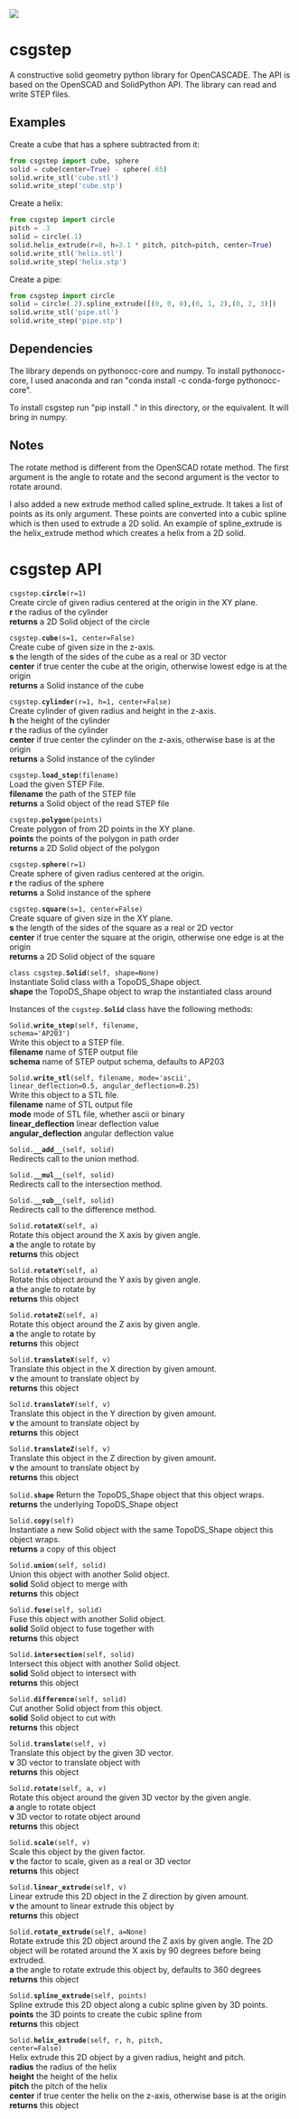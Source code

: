
![](res/cubeminus.png)

# csgstep

A constructive solid geometry python library for OpenCASCADE.  The API is based on the OpenSCAD and SolidPython API.  The library can read and write STEP files.

## Examples

Create a cube that has a sphere subtracted from it:

```python
from csgstep import cube, sphere
solid = cube(center=True) - sphere(.65)
solid.write_stl('cube.stl')    
solid.write_step('cube.stp')    
```

Create a helix:

```python
from csgstep import circle
pitch = .3
solid = circle(.1)
solid.helix_extrude(r=8, h=3.1 * pitch, pitch=pitch, center=True)
solid.write_stl('helix.stl')    
solid.write_step('helix.stp')    
```
        
Create a pipe:

```python
from csgstep import circle
solid = circle(.2).spline_extrude([(0, 0, 0),(0, 1, 2),(0, 2, 3)])
solid.write_stl('pipe.stl')    
solid.write_step('pipe.stp')    
```

## Dependencies

The library depends on pythonocc-core and numpy.  To install pythonocc-core, I used anaconda and ran "conda install -c conda-forge pythonocc-core".

To install csgstep run "pip install ." in this directory, or the equivalent.  It will bring in numpy.

## Notes

The rotate method is different from the OpenSCAD rotate method.  The first argument is the angle to rotate and the second argument is the vector to rotate around.

I also added a new extrude method called spline_extrude.  It takes a list of points as its only argument.  These points are converted into a cubic spline which is then used to extrude a 2D solid.  An example of spline_extrude is the helix_extrude method which creates a helix from a 2D solid.

# csgstep API

<code>csgstep.<b>circle</b>(r=1)</code>  
Create circle of given radius centered at the origin in the XY plane.  
**r** the radius of the cylinder  
**returns** a 2D Solid object of the circle  

<code>csgstep.<b>cube</b>(s=1, center=False)</code>  
Create cube of given size in the z-axis.  
**s** the length of the sides of the cube as a real or 3D vector  
**center** if true center the cube at the origin, otherwise lowest edge is at the origin  
**returns** a Solid instance of the cube  

<code>csgstep.<b>cylinder</b>(r=1, h=1, center=False)</code>  
Create cylinder of given radius and height in the z-axis.  
**h** the height of the cylinder  
**r** the radius of the cylinder  
**center** if true center the cylinder on the z-axis, otherwise base is at the origin  
**returns** a Solid instance of the cylinder  

<code>csgstep.<b>load\_step</b>(filename)</code>  
Load the given STEP File.  
**filename** the path of the STEP file  
**returns** a Solid object of the read STEP file  

<code>csgstep.<b>polygon</b>(points)</code>  
Create polygon of from 2D points in the XY plane.  
**points** the points of the polygon in path order  
**returns** a 2D Solid object of the polygon  

<code>csgstep.<b>sphere</b>(r=1)</code>  
Create sphere of given radius centered at the origin.  
**r** the radius of the sphere  
**returns** a Solid instance of the sphere  

<code>csgstep.<b>square</b>(s=1, center=False)</code>  
Create square of given size in the XY plane.  
**s** the length of the sides of the square as a real or 2D vector  
**center** if true center the square at the origin, otherwise one edge is at the origin  
**returns** a 2D Solid object of the square  

<code>class csgstep.<b>Solid</b>(self, shape=None)</code>  
Instantiate Solid class with a TopoDS\_Shape object.  
**shape** the TopoDS\_Shape object to wrap the instantiated class around  

Instances of the <code>csgstep.<b>Solid</b></code> class have the following methods:   

<code>Solid.<b>write\_step</b>(self, filename, schema='AP203')</code>  
Write this object to a STEP file.  
**filename** name of STEP output file  
**schema** name of STEP output schema, defaults to AP203  

<code>Solid.<b>write\_stl</b>(self, filename, mode='ascii', linear\_deflection=0.5, angular\_deflection=0.25)</code>  
Write this object to a STL file.  
**filename** name of STL output file  
**mode** mode of STL file, whether ascii or binary  
**linear\_deflection** linear deflection value  
**angular\_deflection** angular deflection value  

<code>Solid.<b>\_\_add\_\_</b>(self, solid)</code>  
Redirects call to the union method.

<code>Solid.<b>\_\_mul\_\_</b>(self, solid)</code>  
Redirects call to the intersection method.

<code>Solid.<b>\_\_sub\_\_</b>(self, solid)</code>  
Redirects call to the difference method.

<code>Solid.<b>rotateX</b>(self, a)</code>  
Rotate this object around the X axis by given angle.  
**a** the angle to rotate by  
**returns** this object  

<code>Solid.<b>rotateY</b>(self, a)</code>  
Rotate this object around the Y axis by given angle.  
**a** the angle to rotate by  
**returns** this object  

<code>Solid.<b>rotateZ</b>(self, a)</code>  
Rotate this object around the Z axis by given angle.  
**a** the angle to rotate by  
**returns** this object  

<code>Solid.<b>translateX</b>(self, v)</code>  
Translate this object in the X direction by given amount.  
**v** the amount to translate object by  
**returns** this object  

<code>Solid.<b>translateY</b>(self, v)</code>  
Translate this object in the Y direction by given amount.  
**v** the amount to translate object by  
**returns** this object  

<code>Solid.<b>translateZ</b>(self, v)</code>  
Translate this object in the Z direction by given amount.  
**v** the amount to translate object by  
**returns** this object  

<code>Solid.<b>shape</b></code>
Return the TopoDS\_Shape object that this object wraps.  
**returns** the underlying TopoDS\_Shape object  

<code>Solid.<b>copy</b>(self)</code>  
Instantiate a new Solid object with the same TopoDS\_Shape object this object wraps.  
**returns** a copy of this object  

<code>Solid.<b>union</b>(self, solid)</code>  
Union this object with another Solid object.  
**solid** Solid object to merge with  
**returns** this object  

<code>Solid.<b>fuse</b>(self, solid)</code>  
Fuse this object with another Solid object.  
**solid** Solid object to fuse together with  
**returns** this object  

<code>Solid.<b>intersection</b>(self, solid)</code>  
Intersect this object with another Solid object.  
**solid** Solid object to intersect with  
**returns** this object  

<code>Solid.<b>difference</b>(self, solid)</code>  
Cut another Solid object from this object.  
**solid** Solid object to cut with  
**returns** this object  

<code>Solid.<b>translate</b>(self, v)</code>  
Translate this object by the given 3D vector.  
**v** 3D vector to translate object with  
**returns** this object  

<code>Solid.<b>rotate</b>(self, a, v)</code>  
Rotate this object around the given 3D vector by the given angle.  
**a** angle to rotate object  
**v** 3D vector to rotate object around  
**returns** this object  

<code>Solid.<b>scale</b>(self, v)</code>  
Scale this object by the given factor.  
**v** the factor to scale, given as a real or 3D vector  
**returns** this object  

<code>Solid.<b>linear\_extrude</b>(self, v)</code>  
Linear extrude this 2D object in the Z direction by given amount.  
**v** the amount to linear extrude this object by  
**returns** this object  

<code>Solid.<b>rotate\_extrude</b>(self, a=None)</code>  
Rotate extrude this 2D object around the Z axis by given angle.
The 2D object will be rotated around the X axis by 90 degrees before being extruded.  
**a** the angle to rotate extrude this object by, defaults to 360 degrees  
**returns** this object  

<code>Solid.<b>spline\_extrude</b>(self, points)</code>  
Spline extrude this 2D object along a cubic spline given by 3D points.  
**points** the 3D points to create the cubic spline from   
**returns** this object  

<code>Solid.<b>helix\_extrude</b>(self, r, h, pitch, center=False)</code>  
Helix extrude this 2D object by a given radius, height and pitch.  
**radius** the radius of the helix  
**height** the height of the helix  
**pitch** the pitch of the helix  
**center** if true center the helix on the z-axis, otherwise base is at the origin  
**returns** this object  


